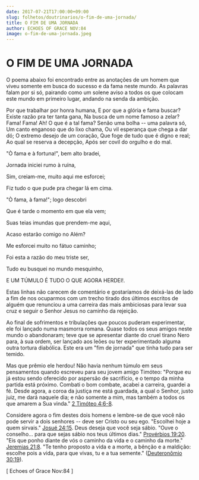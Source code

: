 ```yaml
---
date: 2017-07-21T17:00:00+09:00
slug: folhetos/doutrinarios/o-fim-de-uma-jornada/ 
title: O FIM DE UMA JORNADA 
author: ECHOES OF GRACE NOV:84
image: o-fim-de-uma-jornada.jpeg
---
```


O FIM DE UMA JORNADA 
====================

O poema abaixo foi encontrado entre as anotações de um homem que viveu
somente em busca do sucesso e da fama neste mundo. As palavras falam por
si só, pairando como um solene aviso a todos os que colocam este mundo
em primeiro lugar, andando na senda da ambição.

Por que trabalhar por honra humana, E por que a glória e fama buscar?
Existe razão pra ter tanta gana, Na busca de um nome famoso a zelar?
Fama! Fama! Ah! O que é a tal fama? Senão uma bolha -- uma palavra só,
Um canto enganoso que do lixo chama, Ou vil esperança que chega a dar
dó; O extremo desejo de um coração, Que foge de tudo que é digno e real;
Ao qual se reserva a decepção, Após ser covil do orgulho e do mal.

"Ò fama e à fortuna!", bem alto bradei,

Jornada iniciei rumo à ruína,

Sim, creiam-me, muito aqui me esforcei;

Fiz tudo o que pude pra chegar lá em cima.

"Ò fama, à fama!"; logo descobri

Que é tarde o momento em que ela vem;

Suas teias imundas que prendem-me aqui,

Acaso estarão comigo no Além?

Me esforcei muito no fátuo caminho;

Foi esta a razão do meu triste ser,

Tudo eu busquei no mundo mesquinho,

E UM TÚMULO É TUDO O QUE AGORA HERDEI!.

Estas linhas não carecem de comentário e gostaríamos de deixá-las de
lado a fim de nos ocuparmos com um trecho tirado dos últimos escritos de
alguém que renunciou a uma carreira das mais ambiciosas para levar sua
cruz e seguir o Senhor Jesus no caminho da rejeição.

Ao final de sofrimentos e tribulações que poucos puderam experimentar,
ele foi lançado numa masmorra romana. Quase todos os seus amigos neste
mundo o abandonaram; teve que se apresentar diante do cruel tirano Nero
para, à sua ordem, ser lançado aos leões ou ter experimentado alguma
outra tortura diabólica. Este era um "fim de jornada" que tinha tudo
para ser temido.

Mas que prêmio ele herdou! Não havia nenhum túmulo em seus pensamentos
quando escreveu para seu jovem amigo Timóteo: "Porque eu já estou sendo
oferecido por aspersão de sacrifício, e o tempo da minha partida está
próximo. Combati o bom combate, acabei a carreira, guardei a fé. Desde
agora, a coroa da justiça me está guardada, a qual o Senhor, justo juiz,
me dará naquele dia; e não somente a mim, mas também a todos os que
amarem a Sua vinda." [2 Timóteo
4:6-8](http://bibliaonline.com.br/acf/2tm/4/6-8).

Considere agora o fim destes dois homens e lembre-se de que você não
pode servir a dois senhores -- deve ser Cristo ou seu ego. "Escolhei
hoje a quem sirvais." [Josué
24:15](http://bibliaonline.com.br/acf/js/24/15). Deus deseja que você
seja sábio. "Ouve o conselho... para que sejas sábio nos teus últimos
dias." [Provérbios 19:20](http://bibliaonline.com.br/acf/pv/19/20). "Eis que
ponho diante de vós o caminho da vida e o caminho da morte." [Jeremias
21:8](http://bibliaonline.com.br/acf/jr/21/8). "Te tenho proposto a vida
e a morte, a bênção e a maldição: escolhe pois a vida, para que vivas,
tu e a tua semente." ([Deuteronômio
30:19](http://bibliaonline.com.br/acf/dt/30/19)).

[ Echoes of Grace Nov:84 ]
